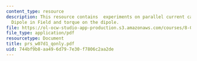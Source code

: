```yaml
---
content_type: resource
description: This resource contains  experiments on parallel current carrying wires,
  Dipole in Field and torque on the dipole.
file: https://ol-ocw-studio-app-production.s3.amazonaws.com/courses/8-02-physics-ii-electricity-and-magnetism-spring-2007/744bf9b8aa496d797e30f7806c2aa2de_prs_w07d1_qonly.pdf
file_type: application/pdf
resourcetype: Document
title: prs_w07d1_qonly.pdf
uid: 744bf9b8-aa49-6d79-7e30-f7806c2aa2de
---
```

